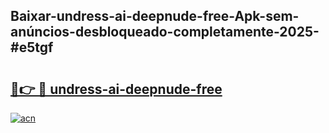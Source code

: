 ## Baixar-undress-ai-deepnude-free-Apk-sem-anúncios-desbloqueado-completamente-2025-#e5tgf

# <h2><a href="https://ainizakaria.my?title=undress-ai-deepnude-free&ref=22M">🔗👉 🔴 undress-ai-deepnude-free</a></h2>

[![acn](https://github.com/user-attachments/assets/0f9c940e-d8b0-45ae-aac7-cd30a18b3e1c)](https://ainizakaria.my?title=undress-ai-deepnude-free&ref=22M)

